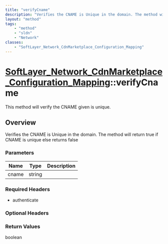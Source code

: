 ```yaml
---
title: "verifyCname"
description: "Verifies the CNAME is Unique in the domain. The method will return true if CNAME is unique else returns false"
layout: "method"
tags:
    - "method"
    - "sldn"
    - "Network"
classes:
    - "SoftLayer_Network_CdnMarketplace_Configuration_Mapping"
---
```

# [SoftLayer_Network_CdnMarketplace_Configuration_Mapping](/reference/services/SoftLayer_Network_CdnMarketplace_Configuration_Mapping)::verifyCname

This method will verify the CNAME given is unique. 


## Overview 
Verifies the CNAME is Unique in the domain. The method will return true if CNAME is unique else returns false 

### Parameters 
|Name | Type | Description |
| --- | --- | --- |
|cname| string| |


### Required Headers
* authenticate

### Optional Headers

### Return Values
boolean

